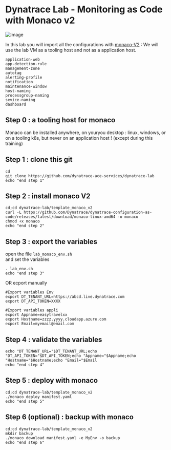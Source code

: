 #  Dynatrace Lab - Monitoring as Code with Monaco v2

![image](https://user-images.githubusercontent.com/40337213/145724361-890e0ba2-80ce-4b80-bd2b-ce8fd313180e.png)

In this lab you will import all the configurations with [monaco-V2](https://www.dynatrace.com/support/help/manage/configuration-as-code) : 
We will use the lab VM as a tooling host and not as a application host.      

    application-web
    app-detection-rule
    management-zone
    autotag
    alerting-profile
    notification
    maintenance-window
    host-naming
    processgroup-naming
    sevice-naming
    dashboard


## Step 0 : a tooling host for monaco 

Monaco can be installed anywhere, on youryou desktop : linux, windows, or on a tooling k8s, but never on an application host ! (except during this training)

## Step 1 : clone this git

    cd
    git clone https://github.com/dynatrace-ace-services/dynatrace-lab
    echo "end step 1"
    

## Step 2 : install monaco V2

    cd;cd dynatrace-lab/template_monaco_v2
    curl -L https://github.com/Dynatrace/dynatrace-configuration-as-code/releases/latest/download/monaco-linux-amd64 -o monaco
    chmod +x monaco
    echo "end step 2"
    
## Step 3 : export the variables 

open the file `lab_monaco_env.sh`  
and set the variables
  
    . lab_env.sh
    echo "end step 3"

OR ecport manually 

    #Export variables Env
    export DT_TENANT_URL=https://abcd.live.dynatrace.com
    export DT_API_TOKEN=XXXX

    #Export variables appli
    export Appname=easytravelxx
    export Hostname=zzzz.yyyy.cloudapp.azure.com
    export Email=myemail@email.com

## Step 4 : validate the variables

    echo "DT_TENANT_URL="$DT_TENANT_URL;echo "DT_API_TOKEN="$DT_API_TOKEN;echo "Appname="$Appname;echo "Hostname="$Hostname;echo "Email="$Email
    echo "end step 4"
    
## Step 5 : deploy with monaco 

    cd;cd dynatrace-lab/template_monaco_v2
    ./monaco deploy manifest.yaml
    echo "end step 5"

## Step 6 (optional) : backup with monaco 

    cd;cd dynatrace-lab/template_monaco_v2
    mkdir backup
    ./monaco download manifest.yaml -e MyEnv -o backup
    echo "end step 6"

